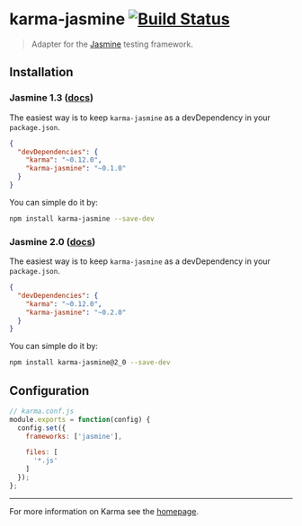 # karma-jasmine [![Build Status](https://travis-ci.org/karma-runner/karma-jasmine.png?branch=master)](https://travis-ci.org/karma-runner/karma-jasmine)

> Adapter for the [Jasmine](http://pivotal.github.io/jasmine/) testing framework.


## Installation

### Jasmine 1.3 ([docs](http://jasmine.github.io/1.3/introduction.html))

The easiest way is to keep `karma-jasmine` as a devDependency in your `package.json`.

```json
{
  "devDependencies": {
    "karma": "~0.12.0",
    "karma-jasmine": "~0.1.0"
  }
}
```

You can simple do it by:
```bash
npm install karma-jasmine --save-dev
```


### Jasmine 2.0 ([docs](http://jasmine.github.io/2.0/introduction.html))

The easiest way is to keep `karma-jasmine` as a devDependency in your `package.json`.
```json
{
  "devDependencies": {
    "karma": "~0.12.0",
    "karma-jasmine": "~0.2.0"
  }
}
```

You can simple do it by:
```bash
npm install karma-jasmine@2_0 --save-dev
```


## Configuration
```js
// karma.conf.js
module.exports = function(config) {
  config.set({
    frameworks: ['jasmine'],

    files: [
      '*.js'
    ]
  });
};
```

----

For more information on Karma see the [homepage].


[homepage]: http://karma-runner.github.com
